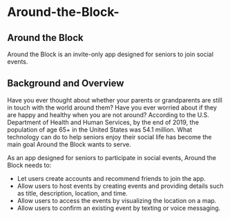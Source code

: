 # Around-the-Block-

## Around the Block

Around the Block is an invite-only app designed for seniors to join social events. 

## Background and Overview 

Have you ever thought about whether your parents or grandparents are still in touch with the world around them? Have you ever worried about if they are happy and healthy when you are not around? According to the U.S. Department of Health and Human Services, by the end of 2019, the population of age 65+ in the United States was 54.1 million. What technology can do to help seniors enjoy their social life has become the main goal Around the Block wants to serve. 

As an app designed for seniors to participate in social events, Around the Block needs to:
- Let users create accounts and recommend friends to join the app.  
- Allow users to host events by creating events and providing details such as title, description, location, and time. 
- Allow users to access the events by visualizing the location on a map.
- Allow users to confirm an existing event by texting or voice messaging.
